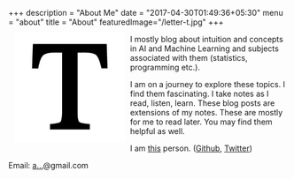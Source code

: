 +++
description = "About Me"
date = "2017-04-30T01:49:36+05:30"
menu = "about"
title = "About"
featuredImage="/letter-t.jpg"
+++
<img style="float: left;width: 200px; padding:10px 10px 10px 10px" src="/letter-t.jpg">

I mostly blog about intuition and concepts in AI and Machine Learning and subjects associated with them (statistics, programming etc.). 

I am on a journey to explore these topics. I find them fascinating. I take notes as I read, listen, learn. These blog posts are extensions of my notes. These are mostly for me to read later. You may find them helpful as well. 

I am [this](https://www.linkedin.com/in/anandsaha/) person. (<a href="https://github.com/anandsaha">Github</a>, <a href="https://twitter.com/anandsaha">Twitter</a>)

Email: <a href="http://www.google.com/recaptcha/mailhide/d?k=01XkIwjoh68Z_DqbpwypIUXQ==&amp;c=80_sCo8E8OKhVn5wBIyCTzYM7u1cxVfLSoZaoapEOY0=" onclick="window.open('http://www.google.com/recaptcha/mailhide/d?k\x3d01XkIwjoh68Z_DqbpwypIUXQ\x3d\x3d\x26c\x3d80_sCo8E8OKhVn5wBIyCTzYM7u1cxVfLSoZaoapEOY0\x3d', '', 'toolbar=0,scrollbars=0,location=0,statusbar=0,menubar=0,resizable=0,width=500,height=300'); return false;" title="Reveal this e-mail address">a...</a>@gmail.com
